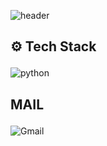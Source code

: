 ![header](https://capsule-render.vercel.app/api?type=Cylinder&color=191970&customColorList=0&height=200&section=header&text=Chaewon_Oh&fontColor=FFE2A7&animation=twinkling&stroke=FFA07A&strokeWidth=3&desc=HELLO%20WORLD%20&descAlign=65&descAlignY=72&fontAlignY=48&descSize=25)

## ⚙ Tech Stack </p>
![python](https://img.shields.io/badge/python-F0F8FF?style=flat-square&logo=#3776AB&logoColor=white)   



## MAIL</p>
![Gmail](https://img.shields.io/badge/Gmail-FFE4E1?style=flat-square)
